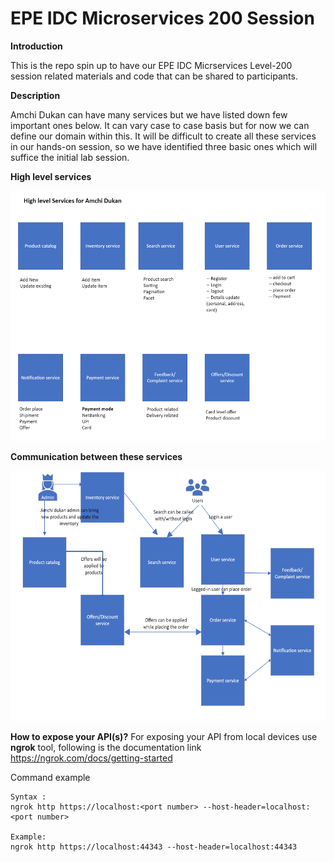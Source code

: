 # EPE IDC Microservices 200 Session

**Introduction**
<p>This is the repo spin up to have our EPE IDC Micrservices Level-200 session related materials and code that can be shared to participants.<p>

**Description**
<p> Amchi Dukan can have many services but we have listed down few important ones below. It can vary case to case basis but for now we can define our domain within this. It will be difficult to create all these services in our hands-on session, so we have identified three basic ones which will suffice the initial lab session. </p>

**High level services**
<p align="center">
  <img src="services.png" height="400" width="850" title="hover text">
</p>

**Communication between these services**

<p align="center">
  <img src="arch.png" height="400" width="850" title="hover text">
</p>

**How to expose your API(s)?**
For exposing your API from local devices use **ngrok** tool, following is the documentation link https://ngrok.com/docs/getting-started

Command example
```
Syntax :
ngrok http https://localhost:<port number> --host-header=localhost:<port number>

Example:
ngrok http https://localhost:44343 --host-header=localhost:44343
```
